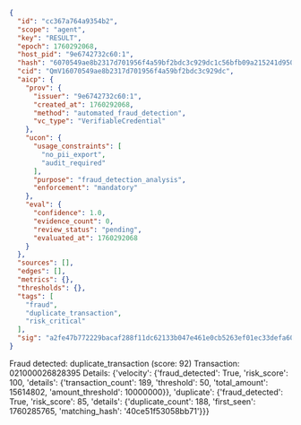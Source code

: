 ```json
{
  "id": "cc367a764a9354b2",
  "scope": "agent",
  "key": "RESULT",
  "epoch": 1760292068,
  "host_pid": "9e6742732c60:1",
  "hash": "6070549ae8b2317d701956f4a59bf2bdc3c929dc1c56bfb09a215241d950c2c4",
  "cid": "QmV16070549ae8b2317d701956f4a59bf2bdc3c929dc",
  "aicp": {
    "prov": {
      "issuer": "9e6742732c60:1",
      "created_at": 1760292068,
      "method": "automated_fraud_detection",
      "vc_type": "VerifiableCredential"
    },
    "ucon": {
      "usage_constraints": [
        "no_pii_export",
        "audit_required"
      ],
      "purpose": "fraud_detection_analysis",
      "enforcement": "mandatory"
    },
    "eval": {
      "confidence": 1.0,
      "evidence_count": 0,
      "review_status": "pending",
      "evaluated_at": 1760292068
    }
  },
  "sources": [],
  "edges": [],
  "metrics": {},
  "thresholds": {},
  "tags": [
    "fraud",
    "duplicate_transaction",
    "risk_critical"
  ],
  "sig": "a2fe47b772229bacaf288f11dc62133b047e461e0cb5263ef01ec33defa6091b"
}
```

Fraud detected: duplicate_transaction (score: 92)
Transaction: 021000026828395
Details: {'velocity': {'fraud_detected': True, 'risk_score': 100, 'details': {'transaction_count': 189, 'threshold': 50, 'total_amount': 15614802, 'amount_threshold': 10000000}}, 'duplicate': {'fraud_detected': True, 'risk_score': 85, 'details': {'duplicate_count': 188, 'first_seen': 1760285765, 'matching_hash': '40ce51f53058bb71'}}}
